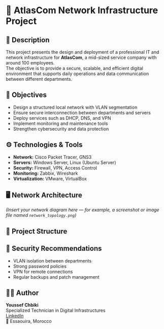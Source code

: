 # 🏢 AtlasCom Network Infrastructure Project

## 📘 Description
This project presents the design and deployment of a professional IT and network infrastructure for **AtlasCom**, a mid-sized service company with around 100 employees.  
The objective is to provide a secure, scalable, and efficient digital environment that supports daily operations and data communication between different departments.

## 🧩 Objectives
- Design a structured local network with VLAN segmentation  
- Ensure secure interconnection between departments and servers  
- Deploy services such as DHCP, DNS, and VPN  
- Implement monitoring and maintenance tools  
- Strengthen cybersecurity and data protection  

## ⚙️ Technologies & Tools
- **Network:** Cisco Packet Tracer, GNS3  
- **Servers:** Windows Server, Linux (Ubuntu Server)  
- **Security:** Firewall, VPN, Access Control  
- **Monitoring:** Zabbix, Wireshark  
- **Virtualization:** VMware, VirtualBox  

## 🖥️ Network Architecture
*(Insert your network diagram here — for example, a screenshot or image file named `network_topology.png`)*

## 📂 Project Structure

## 🔐 Security Recommendations
- VLAN isolation between departments  
- Strong password policies  
- VPN for remote connections  
- Regular backups and patch management  

## 👨‍💻 Author
**Youssef Chbiki**  
Specialized Technician in Digital Infrastructures  
[LinkedIn](https://www.linkedin.com/in/youssef-chbiki)  
📍 Essaouira, Morocco
